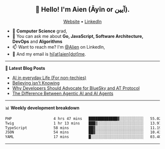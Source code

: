 <h2 align="center">👋 Hello! I'm Aien (Āyīn or آیین).</h2>
<p align="center">
  <a href="https://www.aien.me">Website</a> •
  <a href="https://www.linkedin.com/in/aiensaidi/">LinkedIn</a>
</p>


- 🌱 **Computer Science** grad,
- 💬 You can ask me about **Go, JavaScript, Software Architecture, DevOps** and **Algorithms**
- 📫 Want to reach me? I'm [@Alien](https://www.linkedin.com/in/aiensaidi/) on LinkedIn,
- 📧 And my email is [hi[at]aien[dot]me](mailto:hi@aien.me).

-------

**📝 Latest Blog Posts**

<!-- BLOG-POST-LIST:START -->
- [AI in everyday Life (For non-techies)](https://aien.me/ai-in-everyday-life-for-non-techies/)
- [Believing isn't Knowing](https://aien.me/believing-isnt-knowing/)
- [Why Developers Should Advocate for BlueSky and AT Protocol](https://aien.me/why-developers-should-advocate-for-bluesky-and-at-protocol/)
- [The Difference Between Agentic AI and AI Agents](https://aien.me/the-difference-between-agentic-ai-and-ai-agents/)
<!-- BLOG-POST-LIST:END -->

-------

📊 **Weekly development breakdown**
<!--START_SECTION:waka-->

```txt
PHP                   4 hrs 47 mins   █████████████▓░░░░░░░░░░░   55.02 %
Twig                  1 hr 13 mins    ███▒░░░░░░░░░░░░░░░░░░░░░   13.97 %
TypeScript            58 mins         ██▓░░░░░░░░░░░░░░░░░░░░░░   11.19 %
JSON                  54 mins         ██▓░░░░░░░░░░░░░░░░░░░░░░   10.43 %
YAML                  17 mins         █░░░░░░░░░░░░░░░░░░░░░░░░   03.40 %
```

<!--END_SECTION:waka-->

-------
